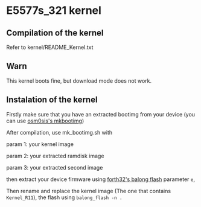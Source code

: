 # E5577s_321 kernel

## Compilation of the kernel
Refer to kernel/README_Kernel.txt

## Warn
This kernel boots fine, but download mode does not work.

## Instalation of the kernel
Firstly make sure that you have an extracted bootimg from your device (you can use [osm0sis's mkbootimg](https://github.com/osm0sis/mkbootimg))

After compilation, use mk_bootimg.sh with

param 1: your kernel image

param 2: your extracted ramdisk image

param 3: your extracted second image

then extract your device firmware using [forth32's balong flash](https://github.com/forth32/balongflash) parameter `e`,

Then rename and replace the kernel image (The one that contains `Kernel_R11`), the flash using `balong_flash -n .`


